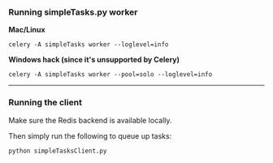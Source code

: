 ### Running simpleTasks.py worker

**Mac/Linux**
```
celery -A simpleTasks worker --loglevel=info
```

**Windows hack (since it's unsupported by Celery)**
```
celery -A simpleTasks worker --pool=solo --loglevel=info
```

---

### Running the client
Make sure the Redis backend is available locally.

Then simply run the following to queue up tasks:

```
python simpleTasksClient.py
```



